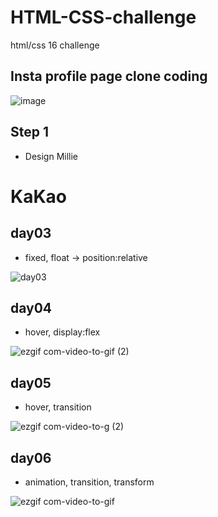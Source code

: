 # HTML-CSS-challenge
html/css 16 challenge 

## Insta profile page clone coding
![image](https://user-images.githubusercontent.com/40200760/80856162-69fc4900-8c82-11ea-8f31-6af20f5370ba.png)


## Step 1
- Design Millie


# KaKao
## day03
- fixed, float -> position:relative

![day03](https://user-images.githubusercontent.com/40200760/82135485-28e96480-983e-11ea-91b0-1c26d62f8afb.PNG)

## day04
- hover, display:flex

![ezgif com-video-to-gif (2)](https://user-images.githubusercontent.com/40200760/82135481-2424b080-983e-11ea-8c7c-6cd0ed9eb670.gif)

## day05
- hover, transition

![ezgif com-video-to-g (2)](https://user-images.githubusercontent.com/40200760/82135482-26870a80-983e-11ea-9b2b-63e134941f5a.gif)


## day06
- animation, transition, transform

![ezgif com-video-to-gif](https://user-images.githubusercontent.com/40200760/82120518-b20e8600-97c1-11ea-8347-e849e2e78e7b.gif)
